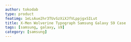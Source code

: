 ```yaml
---
author: tokodab
type: product
featimg: 1eLsAue2hr3TUvSzXiXJfVLppjgxSILut
title: X-Men Wolverine Typograph Samsung Galaxy S9 Case
tags: [samsung, galaxy, s9]
category: [samsung]
---
```

